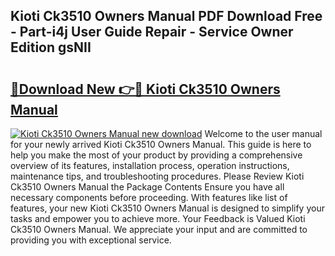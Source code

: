 ## Kioti Ck3510 Owners Manual PDF Download Free - Part-i4j User Guide Repair - Service Owner Edition gsNII

# <h2><a href="http://bc35549.oget.top/?id=Kioti+Ck3510+Owners+Manual">🔗Download New 👉🔴 Kioti Ck3510 Owners Manual</a></h2>

[![Kioti Ck3510 Owners Manual new download](https://i.imgur.com/5g1atiW.png)](http://bc35549.oget.top/?id=Kioti+Ck3510+Owners+Manual)
Welcome to the user manual for your newly arrived Kioti Ck3510 Owners Manual. This guide is here to help you make the most of your product by providing a comprehensive overview of its features, installation process, operation instructions, maintenance tips, and troubleshooting procedures. Please Review Kioti Ck3510 Owners Manual the Package Contents Ensure you have all necessary components before proceeding. With features like list of features, your new Kioti Ck3510 Owners Manual is designed to simplify your tasks and empower you to achieve more. Your Feedback is Valued Kioti Ck3510 Owners Manual. We appreciate your input and are committed to providing you with exceptional service.
